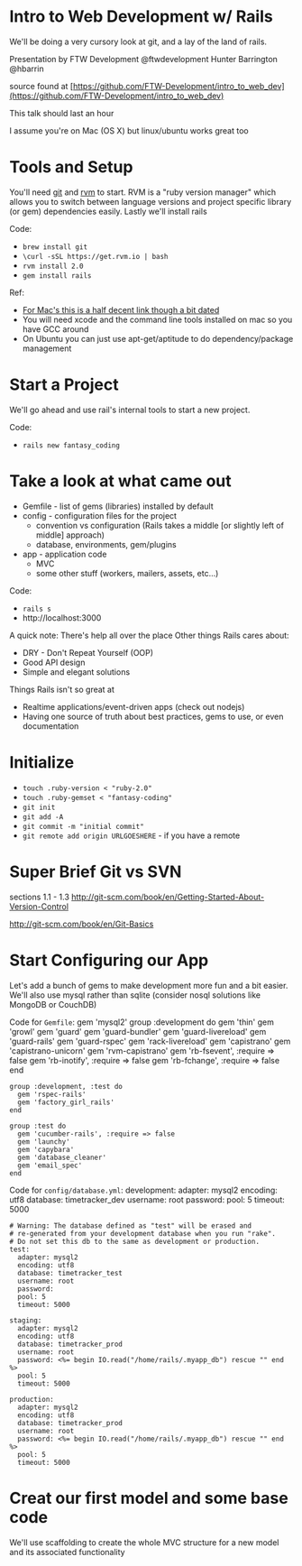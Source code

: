 # Intro to Web Development w/ Rails

We'll be doing a very cursory look at git, and a lay of the land of rails. 

Presentation by FTW Development @ftwdevelopment
Hunter Barrington @hbarrin

source found at [https://github.com/FTW-Development/intro_to_web_dev](https://github.com/FTW-Development/intro_to_web_dev)

This talk should last an hour

I assume you're on Mac (OS X) but linux/ubuntu works great too

# Tools and Setup

You'll need [git](https://help.github.com/articles/set-up-git) and [rvm](http://rvm.io/) to start. RVM is a "ruby version manager" which allows you to switch between language versions and project specific library (or gem) dependencies easily. Lastly we'll install rails 

Code:
* `brew install git`
* `\curl -sSL https://get.rvm.io | bash`
* `rvm install 2.0`
* `gem install rails`


Ref:
* [For Mac's this is a half decent link though a bit dated](http://www.moncefbelyamani.com/how-to-install-xcode-homebrew-git-rvm-ruby-on-mac/)
* You will need xcode and the command line tools installed on mac so you have GCC around
* On Ubuntu you can just use apt-get/aptitude to do dependency/package management


# Start a Project

We'll go ahead and use rail's internal tools to start a new project.

Code:
* `rails new fantasy_coding`

# Take a look at what came out

* Gemfile - list of gems (libraries) installed by default
* config - configuration files for the project
    * convention vs configuration (Rails takes a middle [or slightly left of middle] approach)
    * database, environments, gem/plugins
* app - application code
    * MVC
    * some other stuff (workers, mailers, assets, etc...)

Code:
* `rails s`
* http://localhost:3000

A quick note: There's help all over the place
Other things Rails cares about:
* DRY - Don't Repeat Yourself (OOP)
* Good API design
* Simple and elegant solutions

Things Rails isn't so great at
* Realtime applications/event-driven apps (check out nodejs)
* Having one source of truth about best practices, gems to use, or even documentation

# Initialize
* `touch .ruby-version < "ruby-2.0"`
* `touch .ruby-gemset < "fantasy-coding"`
* `git init`
* `git add -A`
* `git commit -m "initial commit"`
* `git remote add origin URLGOESHERE` - if you have a remote

# Super Brief Git vs SVN

sections 1.1 - 1.3
http://git-scm.com/book/en/Getting-Started-About-Version-Control

http://git-scm.com/book/en/Git-Basics

# Start Configuring our App
Let's add a bunch of gems to make development more fun and a bit easier. We'll also use mysql rather than sqlite (consider nosql solutions like MongoDB or CouchDB)

Code for `Gemfile`:
    gem 'mysql2'
    group :development do
      gem 'thin'
      gem 'growl'
      gem 'guard'
      gem 'guard-bundler'
      gem 'guard-livereload'
      gem 'guard-rails'
      gem 'guard-rspec'
      gem 'rack-livereload'
      gem 'capistrano'
      gem 'capistrano-unicorn'
      gem 'rvm-capistrano'
      gem 'rb-fsevent', :require => false
      gem 'rb-inotify', :require => false
      gem 'rb-fchange', :require => false
    end

    group :development, :test do
      gem 'rspec-rails'
      gem 'factory_girl_rails'
    end

    group :test do
      gem 'cucumber-rails', :require => false
      gem 'launchy'
      gem 'capybara'
      gem 'database_cleaner'
      gem 'email_spec'
    end

Code for `config/database.yml`:
    development:
      adapter: mysql2
      encoding: utf8
      database: timetracker_dev
      username: root
      password:
      pool: 5
      timeout: 5000

    # Warning: The database defined as "test" will be erased and
    # re-generated from your development database when you run "rake".
    # Do not set this db to the same as development or production.
    test:
      adapter: mysql2
      encoding: utf8
      database: timetracker_test
      username: root
      password:
      pool: 5
      timeout: 5000

    staging:
      adapter: mysql2
      encoding: utf8
      database: timetracker_prod
      username: root
      password: <%= begin IO.read("/home/rails/.myapp_db") rescue "" end %>
      pool: 5
      timeout: 5000

    production:
      adapter: mysql2
      encoding: utf8
      database: timetracker_prod
      username: root
      password: <%= begin IO.read("/home/rails/.myapp_db") rescue "" end %>
      pool: 5
      timeout: 5000


# Creat our first model and some base code
We'll use scaffolding to create the whole MVC structure for a new model and its associated functionality


